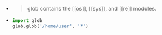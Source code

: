 -
  > glob contains the [[os]], [[sys]], and [[re]] modules.
-
  ```python
  import glob
  glob.glob('/home/user', '*')
  ```